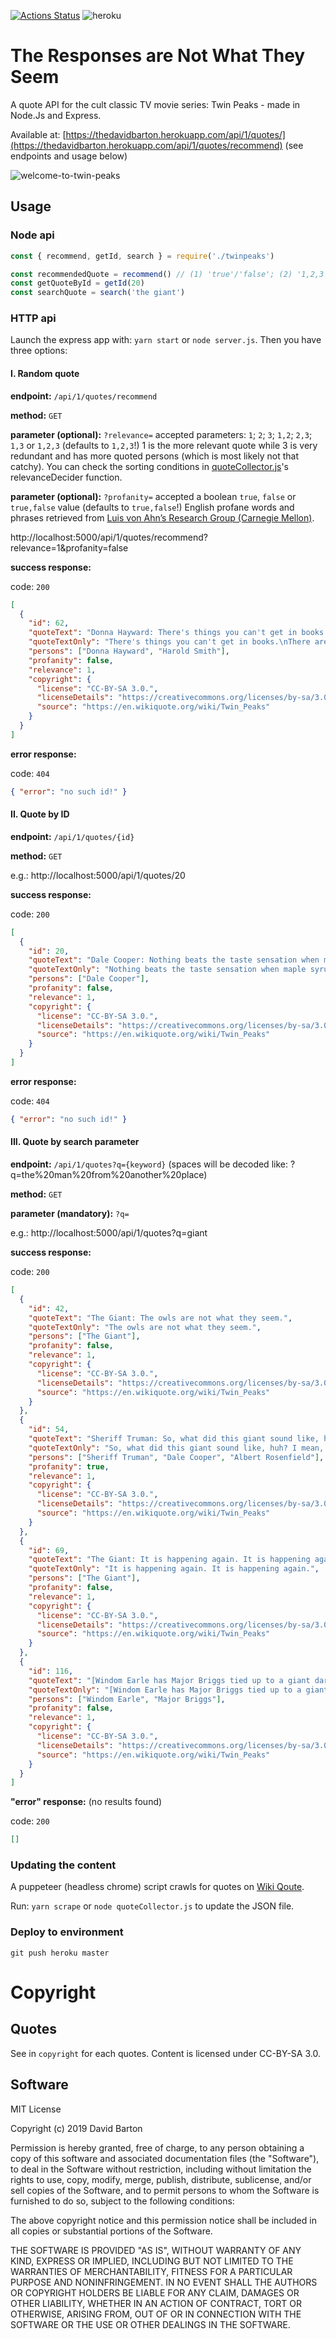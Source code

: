 [![Actions Status](https://github.com/theDavidBarton/twin-peaks-api/workflows/CI/badge.svg)](https://github.com/theDavidBarton/twin-peaks-api/actions)
![heroku](https://img.shields.io/badge/Heroku-true-430098.svg?logo=heroku)

# The Responses are Not What They Seem

A quote API for the cult classic TV movie series: Twin Peaks - made in Node.Js and Express.

Available at: [https://thedavidbarton.herokuapp.com/api/1/quotes/](https://thedavidbarton.herokuapp.com/api/1/quotes/recommend) (see endpoints and usage below)

![welcome-to-twin-peaks](https://welcometotwinpeaks.com/wp-content/uploads/welcome-to-twin-peaks-sign-51201.jpg)

## Usage

### Node api

```javascript
const { recommend, getId, search } = require('./twinpeaks')

const recommendedQuote = recommend() // (1) 'true'/'false'; (2) '1,2,3' etc. see with HTTP api
const getQuoteById = getId(20)
const searchQuote = search('the giant')
```

### HTTP api

Launch the express app with: `yarn start` or `node server.js`. Then you have three options:

#### I. Random quote

**endpoint:** `/api/1/quotes/recommend`

**method:** `GET`

**parameter (optional):** `?relevance=` accepted parameters: `1`; `2`; `3`; `1,2`; `2,3`; `1,3` or `1,2,3` (defaults to `1,2,3`!) 1 is the more relevant quote while 3 is very redundant and has more quoted persons (which is most likely not that catchy). You can check the sorting conditions in [quoteCollector.js](./quoteCollector.js)'s relevanceDecider function.

**parameter (optional):** `?profanity=` accepted a boolean `true`, `false` or `true,false` value (defaults to `true,false`!) English profane words and phrases retrieved from [Luis von Ahn’s Research Group (Carnegie Mellon)](https://www.cs.cmu.edu/~biglou/resources/bad-words.txt).

http://localhost:5000/api/1/quotes/recommend?relevance=1&profanity=false

**success response:**

code: `200`

```json
[
  {
    "id": 62,
    "quoteText": "Donna Hayward: There's things you can't get in books.\nHarold Smith: There are things you can't get anywhere… but we dream they can be found in other people.",
    "quoteTextOnly": "There's things you can't get in books.\nThere are things you can't get anywhere… but we dream they can be found in other people.",
    "persons": ["Donna Hayward", "Harold Smith"],
    "profanity": false,
    "relevance": 1,
    "copyright": {
      "license": "CC-BY-SA 3.0.",
      "licenseDetails": "https://creativecommons.org/licenses/by-sa/3.0/",
      "source": "https://en.wikiquote.org/wiki/Twin_Peaks"
    }
  }
]
```

**error response:**

code: `404`

```json
{ "error": "no such id!" }
```

#### II. Quote by ID

**endpoint:** `/api/1/quotes/{id}`

**method:** `GET`

e.g.: http://localhost:5000/api/1/quotes/20

**success response:**

code: `200`

```json
[
  {
    "id": 20,
    "quoteText": "Dale Cooper: Nothing beats the taste sensation when maple syrup [claps his hands] collides with ham.",
    "quoteTextOnly": "Nothing beats the taste sensation when maple syrup [claps his hands] collides with ham.",
    "persons": ["Dale Cooper"],
    "profanity": false,
    "relevance": 1,
    "copyright": {
      "license": "CC-BY-SA 3.0.",
      "licenseDetails": "https://creativecommons.org/licenses/by-sa/3.0/",
      "source": "https://en.wikiquote.org/wiki/Twin_Peaks"
    }
  }
]
```

**error response:**

code: `404`

```json
{ "error": "no such id!" }
```

#### III. Quote by search parameter

**endpoint:** `/api/1/quotes?q={keyword}` (spaces will be decoded like: ?q=the%20man%20from%20another%20place)

**method:** `GET`

**parameter (mandatory):** `?q=`

e.g.: http://localhost:5000/api/1/quotes?q=giant

**success response:**

code: `200`

```json
[
  {
    "id": 42,
    "quoteText": "The Giant: The owls are not what they seem.",
    "quoteTextOnly": "The owls are not what they seem.",
    "persons": ["The Giant"],
    "profanity": false,
    "relevance": 1,
    "copyright": {
      "license": "CC-BY-SA 3.0.",
      "licenseDetails": "https://creativecommons.org/licenses/by-sa/3.0/",
      "source": "https://en.wikiquote.org/wiki/Twin_Peaks"
    }
  },
  {
    "id": 54,
    "quoteText": "Sheriff Truman: So, what did this giant sound like, huh? I mean, did he have a big, booming voice or what?\nDale Cooper: No, no! He spoke softly, distinctly.\nAlbert Rosenfield: And you gave him the beans you were supposed to use to buy a cow.\nDale Cooper: No, Albert! I gave him my ring.\nAlbert Rosenfield: Okay. Uh, confining my conclusions to the planet Earth…",
    "quoteTextOnly": "So, what did this giant sound like, huh? I mean, did he have a big, booming voice or what?\nNo, no! He spoke softly, distinctly.\nAnd you gave him the beans you were supposed to use to buy a cow.\nNo, Albert! I gave him my ring.\nOkay. Uh, confining my conclusions to the planet Earth…",
    "persons": ["Sheriff Truman", "Dale Cooper", "Albert Rosenfield"],
    "profanity": true,
    "relevance": 1,
    "copyright": {
      "license": "CC-BY-SA 3.0.",
      "licenseDetails": "https://creativecommons.org/licenses/by-sa/3.0/",
      "source": "https://en.wikiquote.org/wiki/Twin_Peaks"
    }
  },
  {
    "id": 69,
    "quoteText": "The Giant: It is happening again. It is happening again.",
    "quoteTextOnly": "It is happening again. It is happening again.",
    "persons": ["The Giant"],
    "profanity": false,
    "relevance": 1,
    "copyright": {
      "license": "CC-BY-SA 3.0.",
      "licenseDetails": "https://creativecommons.org/licenses/by-sa/3.0/",
      "source": "https://en.wikiquote.org/wiki/Twin_Peaks"
    }
  },
  {
    "id": 116,
    "quoteText": "[Windom Earle has Major Briggs tied up to a giant dartboard.]\nWindom Earle: What is the capital of North Carolina?\nMajor Briggs: Raleigh.\nWindom Earle: Fat load of good that'll do me.",
    "quoteTextOnly": "[Windom Earle has Major Briggs tied up to a giant dartboard.]\nWhat is the capital of North Carolina?\nRaleigh.\nFat load of good that'll do me.",
    "persons": ["Windom Earle", "Major Briggs"],
    "profanity": false,
    "relevance": 1,
    "copyright": {
      "license": "CC-BY-SA 3.0.",
      "licenseDetails": "https://creativecommons.org/licenses/by-sa/3.0/",
      "source": "https://en.wikiquote.org/wiki/Twin_Peaks"
    }
  }
]
```

**"error" response:** (no results found)

code: `200`

```json
[]
```

### Updating the content

A puppeteer (headless chrome) script crawls for quotes on [Wiki Qoute](https://en.wikiquote.org/wiki/Twin_Peaks).

Run: `yarn scrape` or `node quoteCollector.js` to update the JSON file.

### Deploy to environment

`git push heroku master`

# Copyright

## Quotes

See in `copyright` for each quotes. Content is licensed under CC-BY-SA 3.0.

## Software

MIT License

Copyright (c) 2019 David Barton

Permission is hereby granted, free of charge, to any person obtaining a copy of this software and associated documentation files (the "Software"), to deal in the Software without restriction, including without limitation the rights to use, copy, modify, merge, publish, distribute, sublicense, and/or sell copies of the Software, and to permit persons to whom the Software is furnished to do so, subject to the following conditions:

The above copyright notice and this permission notice shall be included in all copies or substantial portions of the Software.

THE SOFTWARE IS PROVIDED "AS IS", WITHOUT WARRANTY OF ANY KIND, EXPRESS OR IMPLIED, INCLUDING BUT NOT LIMITED TO THE WARRANTIES OF MERCHANTABILITY, FITNESS FOR A PARTICULAR PURPOSE AND NONINFRINGEMENT. IN NO EVENT SHALL THE AUTHORS OR COPYRIGHT HOLDERS BE LIABLE FOR ANY CLAIM, DAMAGES OR OTHER LIABILITY, WHETHER IN AN ACTION OF CONTRACT, TORT OR OTHERWISE, ARISING FROM, OUT OF OR IN CONNECTION WITH THE SOFTWARE OR THE USE OR OTHER DEALINGS IN THE SOFTWARE.
